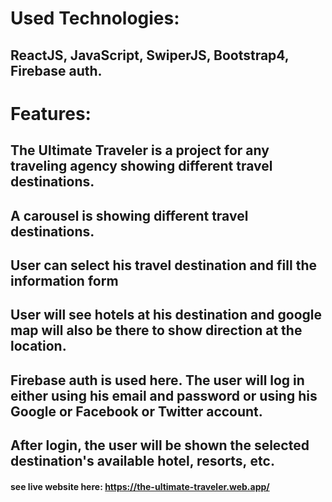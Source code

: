 # Used Technologies:
## ReactJS, JavaScript, SwiperJS, Bootstrap4, Firebase auth.
# Features:
## The Ultimate Traveler is a project for any traveling agency showing different travel destinations.
## A carousel is showing different travel destinations.
## User can select his travel destination and fill the information form
## User will see hotels at his destination and google map will also be there to show direction at the location. 
## Firebase auth is used here. The user will log in either using his email and password or using his Google or Facebook or Twitter account.
## After login, the user will be shown the selected destination's available hotel, resorts, etc.

#### see live website here: https://the-ultimate-traveler.web.app/

